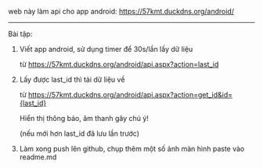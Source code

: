 ﻿web này làm api cho app android: https://57kmt.duckdns.org/android/

---

Bài tập:

1. Viết app android, sử dụng timer để 30s/lần lấy dữ liệu 

   từ https://57kmt.duckdns.org/android/api.aspx?action=last_id

2. Lấy được last_id thì tải dữ liệu về

   từ https://57kmt.duckdns.org/android/api.aspx?action=get_id&id={last_id}  

   Hiển thị thông báo, âm thanh gây chú ý!

   (nếu mới hơn last_id đã lưu lần trước) 

4. Làm xong push lên github, chụp thêm một số ảnh màn hình paste vào readme.md
